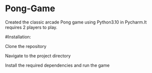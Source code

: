 # Pong-Game
Created the classic arcade Pong game using Python3.10 in Pycharm.It requires 2 players to play. 

#Installation:

Clone the repository

Navigate to the project directory

Install the required dependencies and run the game
